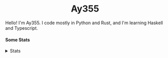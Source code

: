 <h1 align="center"><b>Ay355</b></h1>


Hello! I'm Ay355. I code mostly in Python and Rust, and I'm learning Haskell and Typescript.


#### Some Stats


<details>
<summary>Stats</summary>
<br>
 
<a href="https://github.com/Ay-355">
 <img align="center" src="https://github-readme-stats.vercel.app/api?username=Ay-355&theme=tokyonight&show_icons=true&count_private=true&hide_border=true" />
</a><a href="https://github.com/Ay-355">
  <img align="center" src="https://github-readme-stats.vercel.app/api/top-langs/?username=Ay-355&hide=toml,yaml,cmake&layout=compact&langs_count=8&theme=tokyonight&hide_border=true" />
</a>

 
&nbsp; <!-- Space character to put some space between the different stat types. -->

 
<!--START_SECTION:waka-->
**🐱 My GitHub Data** 

> 🏆 57 Contributions in the Year 2022
 > 
> 📦 1.8 kB Used in GitHub's Storage 
 > 
> 🚫 Not Opted to Hire
 > 
> 📜 11 Public Repositories 
 > 
> 🔑 3 Private Repositories  
 > 
**I'm a Night 🦉** 

```text
🌞 Morning    27 commits     ██░░░░░░░░░░░░░░░░░░░░░░░   8.26% 
🌆 Daytime    132 commits    ██████████░░░░░░░░░░░░░░░   40.37% 
🌃 Evening    160 commits    ████████████░░░░░░░░░░░░░   48.93% 
🌙 Night      8 commits      ░░░░░░░░░░░░░░░░░░░░░░░░░   2.45%

```
📅 **I'm Most Productive on Monday** 

```text
Monday       56 commits     ████░░░░░░░░░░░░░░░░░░░░░   17.13% 
Tuesday      48 commits     ███░░░░░░░░░░░░░░░░░░░░░░   14.68% 
Wednesday    42 commits     ███░░░░░░░░░░░░░░░░░░░░░░   12.84% 
Thursday     48 commits     ███░░░░░░░░░░░░░░░░░░░░░░   14.68% 
Friday       48 commits     ███░░░░░░░░░░░░░░░░░░░░░░   14.68% 
Saturday     49 commits     ███░░░░░░░░░░░░░░░░░░░░░░   14.98% 
Sunday       36 commits     ██░░░░░░░░░░░░░░░░░░░░░░░   11.01%

```


📊 **This Week I Spent My Time On** 

```text
💬 Programming Languages: 
Python                   2 hrs 53 mins       ████████████████████████░   97.46% 
JavaScript               3 mins              ░░░░░░░░░░░░░░░░░░░░░░░░░   2.23% 
Text                     0 secs              ░░░░░░░░░░░░░░░░░░░░░░░░░   0.31%

🔥 Editors: 
Neovim                   2 hrs 54 mins       ████████████████████████░   97.77% 
Notepad++                3 mins              ░░░░░░░░░░░░░░░░░░░░░░░░░   2.23%

🐱‍💻 Projects: 
schoolwork               2 hrs 35 mins       █████████████████████░░░░   87.02% 
Unknown Project          23 mins             ███░░░░░░░░░░░░░░░░░░░░░░   12.98%

💻 Operating System: 
Windows                  2 hrs 58 mins       █████████████████████████   100.0%

```

**I Mostly Code in Python** 

```text
Python                   8 repos             ██████████████████░░░░░░░   72.73% 
HTML                     1 repo              ██░░░░░░░░░░░░░░░░░░░░░░░   9.09% 
C++                      1 repo              ██░░░░░░░░░░░░░░░░░░░░░░░   9.09% 
Rust                     1 repo              ██░░░░░░░░░░░░░░░░░░░░░░░   9.09%

```



 Last Updated on 04/04/2022 13:02:50 UTC
<!--END_SECTION:waka-->
</details>
